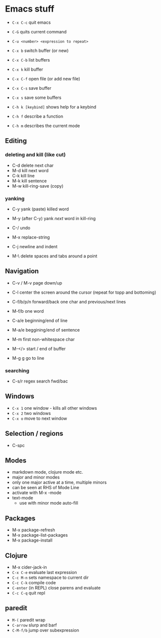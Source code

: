 # Emacs stuff

* `C-x C-c` quit emacs
* `C-G` quits current command
* `C-u <number> <expression to repeat>`

* `C-x b` switch buffer (or new)
* `C-x C-b` list buffers
* `C-x k` kill buffer
* `C-x C-f` open file (or add new file)
* `C-x C-s` save buffer
* `C-x s` save some buffers

* `C-h k [keybind]` shows help for a keybind
* `C-h f` describe a function
* `C-h m` describes the current mode

## Editing
### deleting and kill (like cut)
* C-d delete next char
* M-d kill next word
* C-k kill line
* M-k kill sentence
* M-w kill-ring-save (copy)

### yanking
* C-y yank (paste) killed word
* M-y (after C-y) yank _next_ word in kill-ring

* C-/ undo
* M-x replace-string
* C-j newline and indent
* M-\ delete spaces and tabs around a point

## Navigation
* C-v / M-v page down/up
* C-l center the screen around the cursor (repeat for topp and bottoming)

* C-f/b/p/n forward/back one char and previous/next lines
* M-f/b one word
* C-a/e beginning/end of line
* M-a/e beggining/end of sentence

* M-m first non-whitespace char
* M-</> start / end of buffer
* M-g g go to line

### searching
* C-s/r regex search fwd/bac


## Windows
* `C-x 1` one window - kills all other windows
* `C-x 2` two windows
* `C-x o` move to next window

## Selection / regions
* C-spc

## Modes
* markdown mode, clojure mode etc.
* major and minor modes
* only one major active at a time, multiple minors
* can be seen at RHS of Mode Line
* activate with M-x <mode>-mode
* text-mode
	* use with minor mode auto-fill

## Packages
* M-x package-refresh
* M-x package-list-packages
* M-x package-install

## Clojure
* M-x cider-jack-in
* `C-x C-e` evaluate last expression
* `C-c M-n` sets namespace to current dir
* `C-c C-k` compile code
* `C-enter` (in REPL) close parens and evaluate
* `C-c C-q` quit repl

## paredit
* `M-(` paredit wrap
* `C-arrow` slurp and barf
* `C-M-f/b` jump over subexpression


